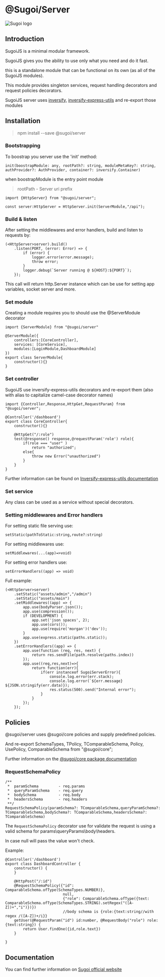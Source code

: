 # @Sugoi/Server

![Sugoi logo](https://sugoijs.com/assets/logo_inverse.png)


## Introduction
SugoiJS is a minimal modular framework.

SugoiJS gives you the ability to use only what you need and do it fast.

this is a standalone module that can be functional on its own (as all of the SugoiJS modules).

This module provides singleton services, request handling decorators and request policies decorators.

SugoiJS server uses [inversify](https://www.npmjs.com/package/inversify), [inversify-express-utils](https://www.npmjs.com/package/inversify-express-utils) and re-export those modules

## Installation

> npm install --save @sugoi/server

### Bootstrapping

To boostrap you server use the 'init' method:

    init(boostrapModule: any, rootPath?: string, moduleMetaKey?: string, authProvider?: AuthProvider, container?: inversify.Container)

when boostrapModule is the entry point module

> rootPath - Server uri prefix

    import {HttpServer} from "@sugoi/server";

    const server:HttpServer = HttpServer.init(ServerModule,"/api");

### Build & listen
After setting the middlewares and error handlers, build and listen to requests by:

    (<HttpServer>server).build()
        .listen(PORT, (error: Error) => {
            if (error) {
                logger.error(error.message);
                throw error;
            }
            logger.debug(`Server running @ ${HOST}:${PORT}`);
        });

This call will return http.Server instance which can be use for setting app variables, socket server and more.

### Set module
Creating a module requires you to should use the @ServerModule decorator

    import {ServerModule} from "@sugoi/server"

    @ServerModule({
        controllers:[CoreController],
        services: [CoreService],
        modules:[LoginModule,DashboardModule]
    })
    export class ServerModule{
        constructor(){}
    }

### Set controller

SugoiJS use inversify-express-utils decorators and re-export them (also with alias to capitalize camel-case decorator names)

    import {Controller,Response,HttpGet,RequestParam} from "@sugoi/server";

    @Controller('/dashboard')
    export class CoreController{
        constructor(){}

        @HttpGet("/:role")
        test(@response() response,@requestParam('role') role){
            if(role === "user" )
                return "authorized";
            else{
                throw new Error("unauthorized")
            }
        }
    }

Further information can be found on [Inversify-express-utils documentation](https://github.com/inversify/inversify-express-utils)

### Set service
Any class can be used as a service without special decorators.


### Setting middlewares and Error handlers
For setting static file serving use:

    setStatic(pathToStatic:string,route?:string)

For setting middlewares use:

    setMiddlewares(...(app)=>void)

For setting error handlers use:

    setErrorHandlers((app) => void)

Full example:

    (<HttpServer>server)
        .setStatic("assets/admin","/admin")
        .setStatic("assets/main")
        .setMiddlewares((app) => {
            app.use(bodyParser.json());
            app.use(compression());
            if (DEVELOPMENT) {
                app.set('json spaces', 2);
                app.use(cors());
                app.use(require('morgan')('dev'));
            }
            app.use(express.static(paths.static));
        })
        .setErrorHandlers((app) => {
            app.use(function (req, res, next) {
                return res.sendFile(path.resolve(paths.index))
            });
            app.use((req,res,next)=>{
                return function(err){
                    if(err instanceof SugoiServerError){
                        console.log.error(err.stack);
                        console.log.error(`${err.message} ${JSON.stringify(err.data)});
                        res.status(500).send("Internal error");
                    }
                }
            });
        });



## Policies

@sugoi/server uses @sugoi/core policies and supply predefined policies.

And re-export SchemaTypes, TPolicy, TComparableSchema, Policy, UsePolicy, ComparableSchema from "@sugoi/core";

Further information on the [@sugoi/core package documentation](https://sugoijs.com/#/documentation/core/index)

### RequestSchemaPolicy

    /**
     *  paramSchema         - req.params
     *  queryParamSchema    - req.query
     *  bodySchema          - req.body
     *  headersSchema       - req.headers
     **/
    RequestSchemaPolicy(paramSchema?: TComparableSchema,queryParamSchema?: TComparableSchema,bodySchema?: TComparableSchema,headersSchema?: TComparableSchema)

The `RequestSchemaPolicy` decorator use for validate the request is using a valid schema for params\queryParams\body\headers.

In case null will pass the value won't check.

Example:

    @Controller('/dashboard')
    export class DashboardController {
        constructor() {
        }

        @HttpPost("/:id")
        @RequestSchemaPolicy({"id": ComparableSchema.ofType(SchemaTypes.NUMBER)},
                              null,
                              {"role": ComparableSchema.ofType({text: ComparableSchema.ofType(SchemaTypes.STRING).setRegex("([A-Z])+","i")})})
                              //body schema is {role:{text:string//with regex /([A-Z])+/i}}
        getUser(@RequestParam("id") id:number, @RequestBody("role") role:{text:string}) {
            return User.findOne({id,role.text})
        }

    }

## Documentation

You can find further information on [Sugoi official website](http://www.sugoijs.com)